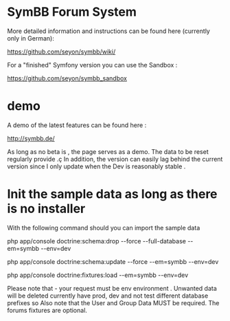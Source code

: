 # SymBB Forum System


More detailed information and instructions can be found here (currently only in German):

https://github.com/seyon/symbb/wiki/

For a "finished" Symfony version you can use the Sandbox :

https://github.com/seyon/symbb_sandbox

# demo

A demo of the latest features can be found here :

http://symbb.de/

As long as no beta is , the page serves as a demo. The data to be reset regularly provide .ç
In addition, the version can easily lag behind the current version since I only update when the Dev is reasonably stable .

# Init the sample data as long as there is no installer


With the following command should you can import the sample data

 php app/console doctrine:schema:drop --force --full-database --em=symbb --env=dev

 php app/console doctrine:schema:update --force --em=symbb --env=dev

 php app/console doctrine:fixtures:load --em=symbb --env=dev


Please note that - your request must be env environment . Unwanted data will be deleted currently have prod, dev and not test different database prefixes so
Also note that the User and Group Data MUST be required. The forums fixtures are optional.
